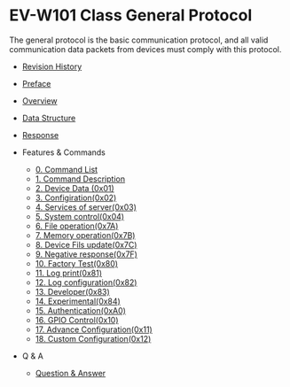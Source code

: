 # EV-W101 Class General Protocol

The general protocol is the basic communication protocol, and all valid communication data packets from devices must comply with this protocol.

- [Revision History](revision.md)
- [Preface](foreword.md)
- [Overview](summarize.md)
- [Data Structure](data_structure.md)
- [Response](response.md)
- Features & Commands

  - [0. Command List](cmd-list.md)
  - [1. Command Description](cmd-home.md)
  - [2. Device Data (0x01)](cmd-data.md)
  - [3. Configiration(0x02)](cmd-configuration.md)
  - [4. Services of server(0x03)](xcmd-server-service.md)
  - [5. System control(0x04)](xcmd-system-function.md)
  - [6. File operation(0x7A)](xcmd-file-operation.md)
  - [7. Memory operation(0x7B)](xcmd-memory-operation.md)
  - [8. Device Fils update(0x7C)](xcmd-device-file-update.md)
  - [9. Negative response(0x7F)](cmd-negative.md)
  - [10. Factory Test(0x80)](xcmd-factory-test.md)
  - [11. Log print(0x81)](xcmd-log.md)
  - [12. Log configuration(0x82)](xcmd-log-config.md)
  - [13. Developer(0x83)](xcmd-developer.md)
  - [14. Experimental(0x84)](xcmd-experimental.md)
  - [15. Authentication(0xA0)](xcmd-authentication.md)
  - [16. GPIO Control(0x10)](xcmd-io-control.md)
  - [17. Advance Configuration(0x11)](xcmd-advance-configuration.md)
  - [18. Custom Configuration(0x12)](xcmd-custom-configuration.md)
- Q & A
  - [Question &amp; Answer](xQ&A.md)



